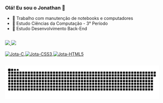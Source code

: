 ### Olá! Eu sou o Jonathan 👋

- 🔭 Trabalho com manutenção de notebooks e computadores
- 🌱 Estudo Ciências da Computação - 3° Período
- 🌱 Estudo Desenvolvimento Back-End

##

<div>
  <a href="https://github.com/JotaRodrigues">
  <img height="245em" src="https://github-readme-stats.vercel.app/api?username=JotaRodrigues&show_icons=true&theme=tokyonight&include_all_commits=true&count_private=true"/>
  <img height="160em" src="https://github-readme-stats.vercel.app/api/top-langs/?username=JotaRodrigues&layout=compact&langs_count=16&theme=tokyonight"/>
</div>
<div style="display: inline_block"><br>
  <img align="center" alt="Jota-C" height="40" width="50" src="https://cdn.jsdelivr.net/gh/devicons/devicon/icons/c/c-original.svg" />
  <img align="center" alt="Jota-CSS3" height="40" width="50" src="https://cdn.jsdelivr.net/gh/devicons/devicon/icons/css3/css3-plain-wordmark.svg" />
  <img align="center" alt="Jota-HTML5" height="40" width="50" src="https://cdn.jsdelivr.net/gh/devicons/devicon/icons/html5/html5-original-wordmark.svg" />
  
  <!--
  <img align="center" alt="Jota-C" height="30" width="40" src="https://cdn.jsdelivr.net/gh/devicons/devicon/icons/php/php-original.svg" />
  <img align="center" alt="Jota-C" height="30" width="40" src="https://cdn.jsdelivr.net/gh/devicons/devicon/icons/laravel/laravel-plain-wordmark.svg" />
  
  
  ##
  
<div>
    <a>Redes Sociais</a><br>
    <a href="https://www.linkedin.com/in/jonathanmoraisrodrigues/" target="_blank"><img src="https://img.shields.io/badge/LinkedIn-0077B5?style=for-the-badge&logo=linkedin&logoColor=white" target="_blank" ><a/>

-->
    
##      
      
![Snake animation](https://github.com/JotaRodrigues/JotaRodrigues/blob/output/github-contribution-grid-snake.svg)
      
</div>
